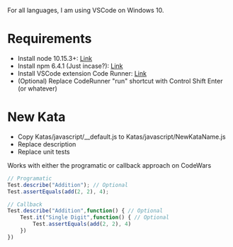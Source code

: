 For all languages, I am using VSCode on Windows 10.

# Requirements

* Install node 10.15.3+: [Link](https://nodejs.org/en/download/)
* Install npm 6.4.1 (Just incase?): [Link](https://docs.npmjs.com/cli/install)
* Install VSCode extension Code Runner: [Link](https://marketplace.visualstudio.com/items?itemName=formulahendry.code-runner)
* (Optional) Replace CodeRunner "run" shortcut with Control Shift Enter (or whatever)

# New Kata

* Copy Katas/javascript/__default.js to Katas/javascript/NewKataName.js
* Replace description
* Replace unit tests

Works with either the programatic or callback approach on CodeWars
```js
// Programatic
Test.describe("Addition"); // Optional
Test.assertEquals(add(2, 2), 4);

// Callback
Test.describe("Addition",function() { // Optional
    Test.it("Single Digit",function() { // Optional
        Test.assertEquals(add(2, 2), 4)
    })
})
```